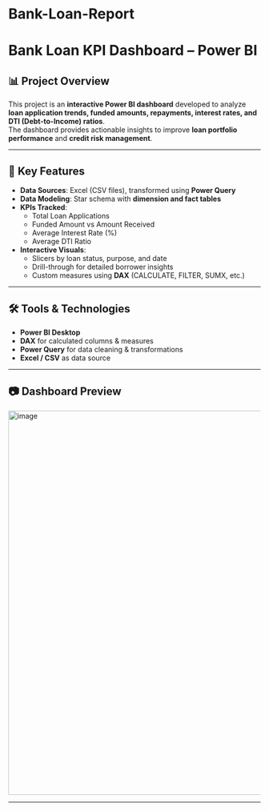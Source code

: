 # Bank-Loan-Report
# Bank Loan KPI Dashboard – Power BI

## 📊 Project Overview
This project is an **interactive Power BI dashboard** developed to analyze **loan application trends, funded amounts, repayments, interest rates, and DTI (Debt-to-Income) ratios**.  
The dashboard provides actionable insights to improve **loan portfolio performance** and **credit risk management**.

---

## 🔑 Key Features
- **Data Sources**: Excel (CSV files), transformed using **Power Query**  
- **Data Modeling**: Star schema with **dimension and fact tables**  
- **KPIs Tracked**:
  - Total Loan Applications  
  - Funded Amount vs Amount Received  
  - Average Interest Rate (%)  
  - Average DTI Ratio  
- **Interactive Visuals**:
  - Slicers by loan status, purpose, and date  
  - Drill-through for detailed borrower insights  
  - Custom measures using **DAX** (CALCULATE, FILTER, SUMX, etc.)  

---

## 🛠 Tools & Technologies
- **Power BI Desktop**  
- **DAX** for calculated columns & measures  
- **Power Query** for data cleaning & transformations  
- **Excel / CSV** as data source  

---

## 📷 Dashboard Preview
<img width="1366" height="768" alt="image" src="https://github.com/user-attachments/assets/b0b4d1f9-8d04-4384-8375-7e0401903ce5" />


---
